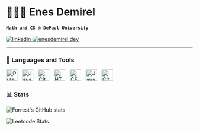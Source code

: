 # 👨🏻‍💻 Enes Demirel

**`Math and CS @ DePaul University`**

   <p align="left">
   <a href="https://www.linkedin.com/in/demirelnes/" target="_blank">
      <img alt="linkedin" title="Connect with me on LinkedIn" src="https://custom-icon-badges.demolab.com/badge/-Connect%20on%20LinkedIn-blue?style=for-the-badge&logo=linkedin&logoColor=white&labelColor=0077b5"/>
   </a>

   <a href="https://enesdemirel.dev" target="_blank">
    <img alt="enesdemirel.dev" title="Visit My Personal Website" src="https://custom-icon-badges.demolab.com/badge/-EnesDemirel.dev-green?style=for-the-badge&logo=globe&logoColor=white&labelColor=228B22"/>
</a>

---

### 🧰 Languages and Tools

<img align="left" alt="Python" width="30px" style="padding-right:10px;" src="https://cdn.jsdelivr.net/gh/devicons/devicon/icons/python/python-plain.svg" />
<img align="left" alt="Java" width="30px" style="padding-right:10px;" src="https://cdn.jsdelivr.net/gh/devicons/devicon/icons/java/java-original.svg"/>
<img align="left" alt="Git" width="30px" style="padding-right:10px;" src="https://cdn.jsdelivr.net/gh/devicons/devicon/icons/git/git-original.svg" />
<img align="left" alt="HTML" width="30px" style="padding-right:10px;" src="https://cdn.jsdelivr.net/gh/devicons/devicon/icons/html5/html5-plain.svg" />
<img align="left" alt="CSS" width="30px" style="padding-right:10px;" src="https://cdn.jsdelivr.net/gh/devicons/devicon/icons/css3/css3-plain.svg" />
<img align="left" alt="JavaScript" width="30px" style="padding-right:10px;" src="https://cdn.jsdelivr.net/gh/devicons/devicon/icons/javascript/javascript-plain.svg" />
<img align="left" alt="GitHub" width="30px" style="padding-right:10px;" src="https://cdn.jsdelivr.net/gh/devicons/devicon/icons/github/github-original.svg" />
<br />

#

### 📊 Stats

![Forrest's GitHub stats](https://github-readme-stats.vercel.app/api?username=enesdemirelus&show_icons=true&theme=gruvbox)

![Leetcode Stats](https://leetcard.jacoblin.cool/656E6573?theme=forest)

<!-- ![GitHub Streak](https://streak-stats.demolab.com?user=ForrestKnight&theme=gruvbox&border_radius=4.5) -->
